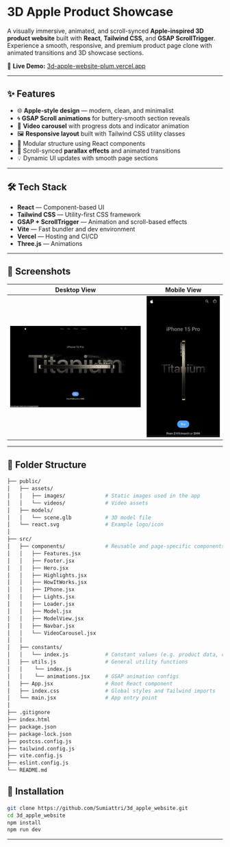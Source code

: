 # 3D Apple Product Showcase

A visually immersive, animated, and scroll-synced **Apple-inspired 3D product website** built with **React**, **Tailwind CSS**, and **GSAP ScrollTrigger**. Experience a smooth, responsive, and premium product page clone with animated transitions and 3D showcase sections.

🔗 **Live Demo:** [3d-apple-website-plum.vercel.app](https://3d-apple-website-plum.vercel.app)

---

## ✨ Features

- 🌐 **Apple-style design** — modern, clean, and minimalist
- 🌀 **GSAP Scroll animations** for buttery-smooth section reveals
- 🎥 **Video carousel** with progress dots and indicator animation
- 🖼️ **Responsive layout** built with Tailwind CSS utility classes
- 🧠 Modular structure using React components
- 🧭 Scroll-synced **parallax effects** and animated transitions
- 💡 Dynamic UI updates with smooth page sections

---

## 🛠️ Tech Stack

- **React** — Component-based UI
- **Tailwind CSS** — Utility-first CSS framework
- **GSAP + ScrollTrigger** — Animation and scroll-based effects
- **Vite** — Fast bundler and dev environment
- **Vercel** — Hosting and CI/CD
- **Three.js** — Animations

---

## 📸 Screenshots

| Desktop View                              | Mobile View                                |
| ----------------------------------------- | ------------------------------------------ |
| ![Desktop Screenshot](./public/image.png) | ![Mobile Screenshot](./public/image-1.png) |

---

## 📁 Folder Structure

```bash
├── public/
│   ├── assets/
│   │   ├── images/             # Static images used in the app
│   │   └── videos/             # Video assets
│   ├── models/
│   │   └── scene.glb           # 3D model file
│   └── react.svg               # Example logo/icon
│
├── src/
│   ├── components/             # Reusable and page-specific components
│   │   ├── Features.jsx
│   │   ├── Footer.jsx
│   │   ├── Hero.jsx
│   │   ├── Highlights.jsx
│   │   ├── HowItWorks.jsx
│   │   ├── IPhone.jsx
│   │   ├── Lights.jsx
│   │   ├── Loader.jsx
│   │   ├── Model.jsx
│   │   ├── ModelView.jsx
│   │   ├── Navbar.jsx
│   │   └── VideoCarousel.jsx
│   │
│   ├── constants/
│   │   └── index.js            # Constant values (e.g. product data, colors, etc.)
│   ├── utils.js                # General utility functions
│   │    └── index.js
│   │    └── animations.jsx     # GSAP animation configs
│   ├── App.jsx                 # Root React component
│   ├── index.css               # Global styles and Tailwind imports
│   └── main.jsx                # App entry point
│
├── .gitignore
├── index.html
├── package.json
├── package-lock.json
├── postcss.config.js
├── tailwind.config.js
├── vite.config.js
├── eslint.config.js
└── README.md
```

## 🔧 Installation

```bash
git clone https://github.com/Sumiattri/3d_apple_website.git
cd 3d_apple_website
npm install
npm run dev
```

---
